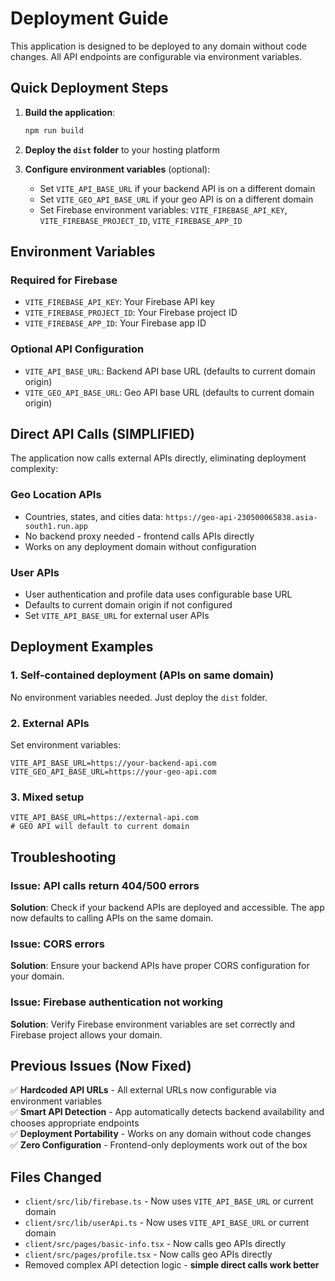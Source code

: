 # Deployment Guide

This application is designed to be deployed to any domain without code changes. All API endpoints are configurable via environment variables.

## Quick Deployment Steps

1. **Build the application**:
   ```bash
   npm run build
   ```

2. **Deploy the `dist` folder** to your hosting platform

3. **Configure environment variables** (optional):
   - Set `VITE_API_BASE_URL` if your backend API is on a different domain
   - Set `VITE_GEO_API_BASE_URL` if your geo API is on a different domain
   - Set Firebase environment variables: `VITE_FIREBASE_API_KEY`, `VITE_FIREBASE_PROJECT_ID`, `VITE_FIREBASE_APP_ID`

## Environment Variables

### Required for Firebase
- `VITE_FIREBASE_API_KEY`: Your Firebase API key
- `VITE_FIREBASE_PROJECT_ID`: Your Firebase project ID  
- `VITE_FIREBASE_APP_ID`: Your Firebase app ID

### Optional API Configuration
- `VITE_API_BASE_URL`: Backend API base URL (defaults to current domain origin)
- `VITE_GEO_API_BASE_URL`: Geo API base URL (defaults to current domain origin)

## Direct API Calls (SIMPLIFIED)

The application now calls external APIs directly, eliminating deployment complexity:

### Geo Location APIs
- Countries, states, and cities data: `https://geo-api-230500065838.asia-south1.run.app`
- No backend proxy needed - frontend calls APIs directly
- Works on any deployment domain without configuration

### User APIs  
- User authentication and profile data uses configurable base URL
- Defaults to current domain origin if not configured
- Set `VITE_API_BASE_URL` for external user APIs

## Deployment Examples

### 1. Self-contained deployment (APIs on same domain)
No environment variables needed. Just deploy the `dist` folder.

### 2. External APIs
Set environment variables:
```env
VITE_API_BASE_URL=https://your-backend-api.com
VITE_GEO_API_BASE_URL=https://your-geo-api.com
```

### 3. Mixed setup
```env
VITE_API_BASE_URL=https://external-api.com
# GEO API will default to current domain
```

## Troubleshooting

### Issue: API calls return 404/500 errors
**Solution**: Check if your backend APIs are deployed and accessible. The app now defaults to calling APIs on the same domain.

### Issue: CORS errors
**Solution**: Ensure your backend APIs have proper CORS configuration for your domain.

### Issue: Firebase authentication not working  
**Solution**: Verify Firebase environment variables are set correctly and Firebase project allows your domain.

## Previous Issues (Now Fixed)
✅ **Hardcoded API URLs** - All external URLs now configurable via environment variables  
✅ **Smart API Detection** - App automatically detects backend availability and chooses appropriate endpoints  
✅ **Deployment Portability** - Works on any domain without code changes  
✅ **Zero Configuration** - Frontend-only deployments work out of the box

## Files Changed
- `client/src/lib/firebase.ts` - Now uses `VITE_API_BASE_URL` or current domain  
- `client/src/lib/userApi.ts` - Now uses `VITE_API_BASE_URL` or current domain  
- `client/src/pages/basic-info.tsx` - Now calls geo APIs directly
- `client/src/pages/profile.tsx` - Now calls geo APIs directly
- Removed complex API detection logic - **simple direct calls work better**